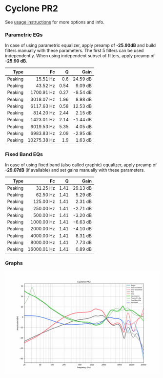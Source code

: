 # Cyclone PR2
See [usage instructions](https://github.com/jaakkopasanen/AutoEq#usage) for more options and info.

### Parametric EQs
In case of using parametric equalizer, apply preamp of **-25.90dB** and build filters manually
with these parameters. The first 5 filters can be used independently.
When using independent subset of filters, apply preamp of **-25.90 dB**.

| Type    | Fc          |    Q | Gain     |
|--------:|------------:|-----:|---------:|
| Peaking | 15.51 Hz    | 0.6  | 24.59 dB |
| Peaking | 43.52 Hz    | 0.54 | 9.09 dB  |
| Peaking | 1700.91 Hz  | 0.27 | -9.54 dB |
| Peaking | 3018.07 Hz  | 1.96 | 8.98 dB  |
| Peaking | 6117.63 Hz  | 0.58 | 12.53 dB |
| Peaking | 814.20 Hz   | 2.44 | 2.15 dB  |
| Peaking | 1423.01 Hz  | 2.14 | -1.44 dB |
| Peaking | 6019.53 Hz  | 5.35 | 4.05 dB  |
| Peaking | 6983.83 Hz  | 2.09 | -2.95 dB |
| Peaking | 10275.38 Hz | 1.9  | 1.63 dB  |

### Fixed Band EQs
In case of using fixed band (also called graphic) equalizer, apply preamp of **-29.07dB**
(if available) and set gains manually with these parameters.

| Type    | Fc          |    Q | Gain     |
|--------:|------------:|-----:|---------:|
| Peaking | 31.25 Hz    | 1.41 | 29.13 dB |
| Peaking | 62.50 Hz    | 1.41 | 5.29 dB  |
| Peaking | 125.00 Hz   | 1.41 | 2.31 dB  |
| Peaking | 250.00 Hz   | 1.41 | -2.71 dB |
| Peaking | 500.00 Hz   | 1.41 | -3.20 dB |
| Peaking | 1000.00 Hz  | 1.41 | -6.63 dB |
| Peaking | 2000.00 Hz  | 1.41 | -4.10 dB |
| Peaking | 4000.00 Hz  | 1.41 | 8.31 dB  |
| Peaking | 8000.00 Hz  | 1.41 | 7.73 dB  |
| Peaking | 16000.01 Hz | 1.41 | 0.89 dB  |

### Graphs
![](./Cyclone%20PR2.png)